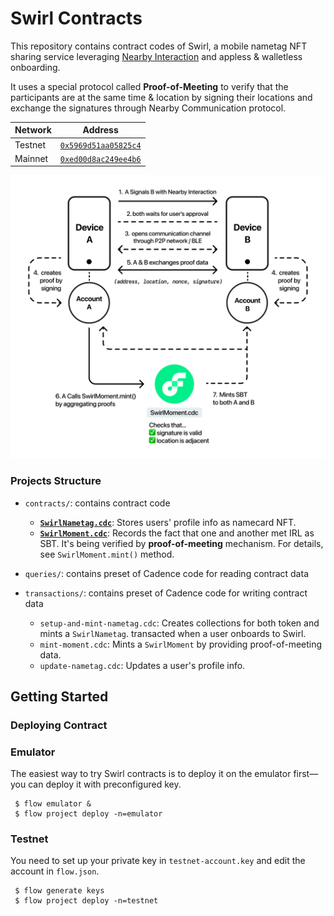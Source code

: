 # Swirl Contracts

This repository contains contract codes of Swirl, a mobile nametag NFT sharing service leveraging [Nearby Interaction](https://developer.apple.com/documentation/nearbyinteraction) and appless & walletless onboarding.

It uses a special protocol called **Proof-of-Meeting** to verify that the participants are at the same time & location by signing their locations and exchange the signatures through Nearby Communication protocol.

| Network | Address |
|---|---|
| Testnet | [`0x5969d51aa05825c4`](https://testnet.flowview.app/account/0x5969d51aa05825c4/contract) |
| Mainnet | [`0xed00d8ac249ee4b6`](https://testnet.flowview.app/account/0xed00d8ac249ee4b6/contract) |

![Proof-of-Meeting](./docs/swirl-diagram.png)

### Projects Structure
 * `contracts/`: contains contract code
   * [**`SwirlNametag.cdc`**](./contracts/SwirlNametag.cdc): Stores users' profile info as namecard NFT.
   * [**`SwirlMoment.cdc`**](./contracts/SwirlMoment.cdc): Records the fact that one and another met IRL as SBT. It's being verified by **proof-of-meeting** mechanism. For details, see `SwirlMoment.mint()` method.

 * `queries/`: contains preset of Cadence code for reading contract data
 * `transactions/`: contains preset of Cadence code for writing contract data
   * `setup-and-mint-nametag.cdc`: Creates collections for both token and mints a `SwirlNametag`. transacted when a user onboards to Swirl.
   * `mint-moment.cdc`: Mints a `SwirlMoment` by providing proof-of-meeting data.
   * `update-nametag.cdc`: Updates a user's profile info.

## Getting Started

### Deploying Contract

### Emulator

The easiest way to try Swirl contracts is to deploy it on the emulator first—
you can deploy it with preconfigured key.

```
 $ flow emulator &
 $ flow project deploy -n=emulator
```

### Testnet

You need to set up your private key in `testnet-account.key` and edit the account in `flow.json`.

```
 $ flow generate keys
 $ flow project deploy -n=testnet
```

